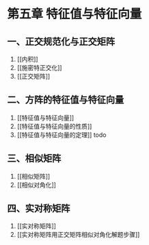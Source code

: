 # 第五章 特征值与特征向量

## 一、正交规范化与正交矩阵

1. [[内积]]
2. [[施密特正交化]]
3. [[正交矩阵]]

## 二、方阵的特征值与特征向量

1. [[特征值与特征向量]]
1. [[特征值与特征向量的性质]]
2. [[特征值与特征向量的定理]] todo

## 三、相似矩阵

1. [[相似矩阵]]
2. [[相似对角化]]

## 四、实对称矩阵

1. [[实对称矩阵]]
2. [[实对称矩阵用正交矩阵相似对角化解题步骤]]
